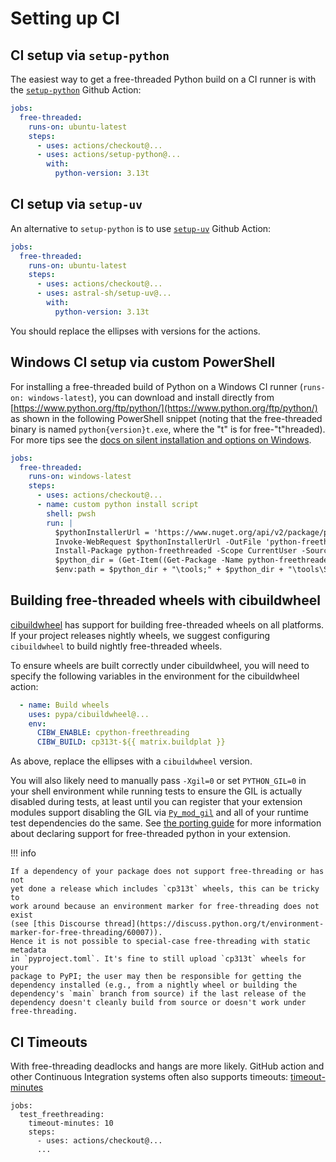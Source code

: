 # Setting up CI

## CI setup via `setup-python`

The easiest way to get a free-threaded Python build on a CI runner is with the
[`setup-python`](https://github.com/actions/setup-python) Github Action:

```yaml
jobs:
  free-threaded:
    runs-on: ubuntu-latest
    steps:
      - uses: actions/checkout@...
      - uses: actions/setup-python@...
        with:
          python-version: 3.13t
```

## CI setup via `setup-uv`

An alternative to `setup-python` is to use
[`setup-uv`](https://github.com/astral-sh/setup-uv) Github Action:

```yaml
jobs:
  free-threaded:
    runs-on: ubuntu-latest
    steps:
      - uses: actions/checkout@...
      - uses: astral-sh/setup-uv@...
        with:
          python-version: 3.13t
```

You should replace the ellipses with versions for the actions.

## Windows CI setup via custom PowerShell

For installing a free-threaded build of Python on a Windows CI runner
(`runs-on: windows-latest`), you can download and install directly from
[https://www.python.org/ftp/python/](https://www.python.org/ftp/python/) as
shown in the following PowerShell snippet (noting that the free-threaded
binary is named `python{version}t.exe`, where the "t" is for free-"t"hreaded).
For more tips see the [docs on silent installation and options on
Windows](https://docs.python.org/3.13/using/windows.html#installing-without-ui).

```yaml
jobs:
  free-threaded:
    runs-on: windows-latest
    steps:
      - uses: actions/checkout@...
      - name: custom python install script
        shell: pwsh
        run: |
          $pythonInstallerUrl = 'https://www.nuget.org/api/v2/package/python-freethreaded/3.13.1'
          Invoke-WebRequest $pythonInstallerUrl -OutFile 'python-freethreaded.3.13.1.nupkg'
          Install-Package python-freethreaded -Scope CurrentUser -Source $pwd
          $python_dir = (Get-Item((Get-Package -Name python-freethreaded).Source)).DirectoryName
          $env:path = $python_dir + "\tools;" + $python_dir + "\tools\Scripts;" + $env:Path
```

## Building free-threaded wheels with cibuildwheel

[cibuildwheel](https://cibuildwheel.pypa.io/en/stable/) has support
for building free-threaded wheels on all platforms. If your project releases
nightly wheels, we suggest configuring `cibuildwheel` to build nightly
free-threaded wheels.

To ensure wheels are built correctly under cibuildwheel, you will need to
specify the following variables in the environment for the cibuildwheel action:

```yaml
  - name: Build wheels
    uses: pypa/cibuildwheel@...
    env:
      CIBW_ENABLE: cpython-freethreading
      CIBW_BUILD: cp313t-${{ matrix.buildplat }}
```

As above, replace the ellipses with a `cibuildwheel` version.

You will also likely need to manually pass `-Xgil=0` or set `PYTHON_GIL=0` in
your shell environment while running tests to ensure the GIL is actually
disabled during tests, at least until you can register that your extension
modules support disabling the GIL via
[`Py_mod_gil`](https://docs.python.org/3/c-api/module.html#c.Py_mod_gil) and all
of your runtime test dependencies do the same. See [the porting
guide](porting.md) for more information about declaring support for
free-threaded python in your extension.

!!! info

    If a dependency of your package does not support free-threading or has not
    yet done a release which includes `cp313t` wheels, this can be tricky to
    work around because an environment marker for free-threading does not exist
    (see [this Discourse thread](https://discuss.python.org/t/environment-marker-for-free-threading/60007)).
    Hence it is not possible to special-case free-threading with static metadata
    in `pyproject.toml`. It's fine to still upload `cp313t` wheels for your
    package to PyPI; the user may then be responsible for getting the
    dependency installed (e.g., from a nightly wheel or building the
    dependency's `main` branch from source) if the last release of the
    dependency doesn't cleanly build from source or doesn't work under
    free-threading.

## CI Timeouts

With free-threading deadlocks and hangs are more likely.
GitHub action and other Continuous Integration systems often also supports timeouts:
[timeout-minutes](https://docs.github.com/en/actions/reference/workflows-and-actions/workflow-syntax#jobsjob_idtimeout-minutes)

```
jobs:
  test_freethreading:
    timeout-minutes: 10
    steps:
      - uses: actions/checkout@...
      ...
```
